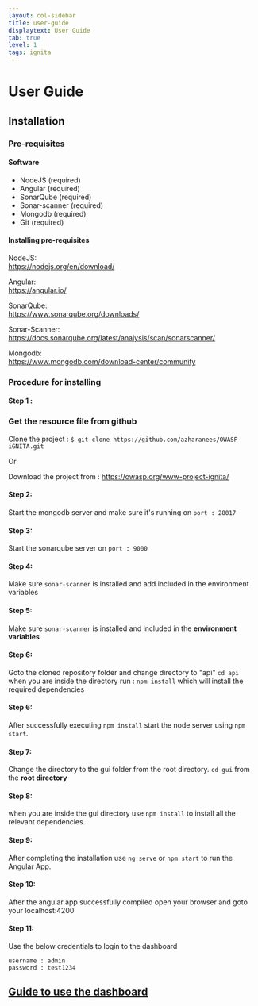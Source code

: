 ```yaml
---
layout: col-sidebar
title: user-guide
displaytext: User Guide
tab: true
level: 1
tags: ignita
---
```

# User Guide

## Installation

### Pre-requisites


#### Software
-  NodeJS (required)
-  Angular (required)
-  SonarQube (required)
-  Sonar-scanner (required)
-  Mongodb (required)
-  Git (required)


#### Installing pre-requisites
NodeJS:<br>
https://nodejs.org/en/download/

Angular:<br>
https://angular.io/

SonarQube:<br>
https://www.sonarqube.org/downloads/

Sonar-Scanner:<br>
https://docs.sonarqube.org/latest/analysis/scan/sonarscanner/

Mongodb:<br>
https://www.mongodb.com/download-center/community

### Procedure for installing

#### Step 1 :
### Get the resource file from github  

Clone the project : 
`$ git clone https://github.com/azharanees/OWASP-iGNITA.git`

Or 

Download the project from : https://owasp.org/www-project-ignita/


#### Step 2: 

Start the mongodb server and make sure it's running on `port : 28017`
#### Step 3: 

Start the sonarqube server on `port : 9000`

#### Step 4: 
Make sure `sonar-scanner` is installed and add included in the environment variables

#### Step 5: 
Make sure `sonar-scanner` is installed and included in the **environment variables**

#### Step 6: 
Goto the cloned repository folder and change directory to "api" ```cd api``` when you are inside the directory run : ```npm install``` which will install the required dependencies

#### Step 6: 
After successfully executing ```npm install``` start the node server using ```npm start```.

#### Step 7: 
Change the directory to the gui folder from the root directory. `cd gui` from the **root directory**

#### Step 8: 
when you are inside the gui directory use ```npm install``` to install all the relevant dependencies.
#### Step 9: 
After completing the installation use ```ng serve``` or ```npm start``` to run the Angular App.
#### Step 10: 
After the angular app successfully compiled open your browser and goto your localhost:4200 
#### Step 11: 
Use the below credentials to login to the dashboard
```
username : admin 
password : test1234
```

## [Guide to use the dashboard](dashboard_guide.pdf)
